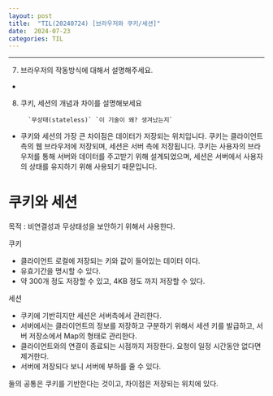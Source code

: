 ```yaml
---
layout: post
title:  "TIL(20240724) [브라우저와 쿠키/세션]"
date:  2024-07-23
categories: TIL 
---
```


----------------------------------------------------------------------------

7. 브라우저의 작동방식에 대해서 설명해주세요.
- 
    
        
8. 쿠키, 세션의 개념과 차이를 설명해보세요
        
         `무상태(stateless)` `이 기술이 왜? 생겨났는지`
        
- 쿠키와 세션의 가장 큰 차이점은 데이터가 저장되는 위치입니다. 쿠키는 클라이언트 측의 웹 브라우저에 저장되며, 세션은 서버 측에 저장됩니다. 쿠키는 사용자의 브라우저를 통해 서버와 데이터를 주고받기 위해 설계되었으며, 세션은 서버에서 사용자의 상태를 유지하기 위해 사용되기 때문입니다.

# 쿠키와 세션

목적 : 비연결성과 무상태성을 보안하기 위해서 사용한다.
        
쿠키
        
- 클라이언트 로컬에 저장되는 키와 값이 들어있는 데이터 이다.
- 유효기간을 명시할 수 있다.
- 약 300개 정도 저장할 수 있고, 4KB 정도 까지 저장할 수 있다.

세션
- 쿠키에 기반히지만 세션은 서버측에서 관리한다.
- 서버에서는 클라이언트의 정보를 저장하고 구분하기 위해서 세션 키를 발급하고, 서버 저장소에서 Map의 형태로 관리한다.
- 클라이언트와의 연결이 종료되는 시점까지 저장한다. 요청이 일정 시간동안 없다면 제거한다.
- 서버에 저장되다 보니 서버에 부하를 줄 수 있다.
        
둘의 공통은 쿠키를 기반한다는 것이고, 차이점은 저장되는 위치에 있다.
        

<!-- 9. TCP/UDP에 대해서 설명해주세요.
    - 답변
        
        `TCP와 UDP의 신뢰성 차이가 어떤 프로세스 떄문에 발생하는지`  `3-way handshaking`
        
    - 송선호
        
        TCP와 UDP는 웹 상에서 데이터를 전송하기 위한 통신규약입니다.
        
        Transmission Control Protocol
        
        인터넷 상에서 데이터를 메세지의 형태로 보내기 위해 사용하는 프로토콜입니다. 3 way handshaking과정을 통해 연결을 설정하며 데이터가 온전하게 도착하도록 보장하기 때문에 신뢰성이 높은 프로토콜입니다.
        
        User Datagram Protocol
        
        UDP는 사용자 데이터그램 프로토콜의 약자이며 비연결 지향적 프로토콜입니다.  TCP와 다르게 사전연결을 하지않아 데이터는 소실될 가능성이 존재하고 순서를 보장하지 않으며 데이터를 보증하지 않지 빠르다는 장점이 존재합니다.
        
10. http, https 차이점에 대해 설명해주세요
    - 답변
        
        `HTTP/HTTPS의 정의와 차이점` `SSL 인증서를 통해서 데이터 조작여부 판단`
        
    - 유선아
        
        HTTP와 HTTPS는 인터넷을(네트워크) 통해 데이터를 전송하는 데 사용되는 두 가지 프로토콜입니다.
        
        HTTP는 HyperText Transfer Protocol의 약자로, 웹 브라우저와 웹 서버 사이에서 웹 페이지를 전송하는 데 사용 되는 통신 프로토콜입니다.
        하지만 HTTP는 기본적으로 평문으로 데이터를 전송하기 때문에 데이터가 암호화되지 않고 누구나 읽을 수 있어서, 보안에 취약합니다.
        이러한 특징 때문에 보안이 필요하지 않은 정적인 웹 페이지를 전송하는 데 적합합니다.
        
        HTTPS(Hypertext Transfer Protocol Secure)는 HTTP의 보안 버전으로 보안측면에서 더욱 강화된 프로토콜입니다.
        
        HTTPS는 SSL(Secure Socket Layer) 또는 TLS ( Transport Layer Security)프로토콜을 사용해서 데이터를 암호화해서 전송합니다.
        이렇게 하면 전송되는 데이터가 보호되어서 중간에서 데이터를 엿보거나 조작하는 것을 방지할 수 있습니다.
        
        즉, HTTP는 평문으로 데이터를 전송하는 프로토콜로 보안이 필요하지 않은 경우에 사용 되고,
        HTTPS는 데이터를 암호화하여 안전하게 전송하는 프로토콜로 보안이 필요한 웹 사이트에서 사용됩니다.
        
        HTTP와 HTTPS. 두 프로토콜의 큰 차이점은 SSL/TLS를 사용하는지 여부입니다.
        즉, HTTPS는 SSL/TLS를 통해 데이터를 암호화하지만, HTTP는 데이터를 평문으로 전송합니다.
        
11. DI, IoC에 대해 설명해주세요. 

        
12. 객체지향 프로그래밍이란 무엇이고 어떻게 활용할 수 있나요?

        
13. 대용량 트래픽 발생 시 어떻게 대응해야 하나요?

14. ORM을 사용하면서 쿼리가 복잡해지는 경우에는 어떻게 해결하는게 좋을까요?
 
15. GET, POST의 개념과 함께 데이터 흐름에 대해서 설명해주세요.

16. OSI 7계층에 대해 아는대로 설명해주세요.

17. 세션 기반 인증과 토큰 기반 인증의 차이에 대해 설명해주세요.

18. JWT, Refresh, Access Token에 대해서 설명해주세요.

19. OAuth에 대해서 설명해주세요.

20. 클래스형과 함수형의 차이를 설명해주세요. 어떤 방식을 주로 사용하였고 그 이유가 뭔지 답변해주세요.

21. CI/CD에 대해서 설명해주세요.
  
22. TDD에 대해서 설명해주세요.
  
23. 프로세스와 쓰레드에 대해서 설명하고 그 차이에 대해서 설명해주세요.

24. 멀티프로세스와 멀티쓰레드의 특징에 대해 설명해주세요.
  
25. 쿼리 최적화에 대해 설명해주시고 방법에 대해 설명해주세요.

26. DB 로직 최소화를 하려면 어떻게 해야 할까요?

27. 테스트코드에 대해서 아는대로 설명해주시고 활용 경험에 대해서 답변해주세요.

28. Array, LinkedList에 대해 설명해주시고 각각 어떻게 사용하는지 말씀해주세요.

29. AWS S3, EC2를 사용하는 이유와 사용 경험에 대해서 답변해주세요.

30. 정렬 알고리즘에 대해서 아는대로 설명해주세요.


28. Array, LinkedList에 대해 설명해주시고 각각 어떻게 사용하는지 말씀해주세요.

29. AWS S3, EC2를 사용하는 이유와 사용 경험에 대해서 답변해주세요.

30. 정렬 알고리즘에 대해서 아는대로 설명해주세요. -->
